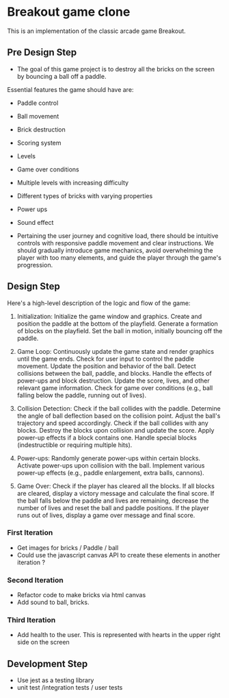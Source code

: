# Breakout game clone

  This is an implementation of the classic arcade game Breakout.

## Pre Design Step
- The goal of this game project is to destroy all the bricks on the screen by bouncing
a ball off a paddle.


Essential features the game should have are:
  - Paddle control
  - Ball movement
  - Brick destruction
  - Scoring system
  - Levels
  - Game over conditions
  - Multiple levels with increasing difficulty
  - Different types of bricks with varying properties
  - Power ups
  - Sound effect
  

- Pertaining the user journey and cognitive load, there should be intuitive controls with responsive
paddle movement and clear instructions. We should gradually introduce game mechanics, avoid overwhelming the player with too many elements, 
and guide the player through the game's progression.


## Design Step

Here's a high-level description of the logic and flow of the game:

1. Initialization:
Initialize the game window and graphics.
Create and position the paddle at the bottom of the playfield.
Generate a formation of blocks on the playfield.
Set the ball in motion, initially bouncing off the paddle.

2. Game Loop:
Continuously update the game state and render graphics until the game ends.
Check for user input to control the paddle movement.
Update the position and behavior of the ball.
Detect collisions between the ball, paddle, and blocks.
Handle the effects of power-ups and block destruction.
Update the score, lives, and other relevant game information.
Check for game over conditions (e.g., ball falling below the paddle, running out of lives).

3. Collision Detection:
Check if the ball collides with the paddle.
Determine the angle of ball deflection based on the collision point.
Adjust the ball's trajectory and speed accordingly.
Check if the ball collides with any blocks.
Destroy the blocks upon collision and update the score.
Apply power-up effects if a block contains one.
Handle special blocks (indestructible or requiring multiple hits).


4. Power-ups:
Randomly generate power-ups within certain blocks.
Activate power-ups upon collision with the ball.
Implement various power-up effects (e.g., paddle enlargement, extra balls, cannons).

5. Game Over:
Check if the player has cleared all the blocks.
If all blocks are cleared, display a victory message and calculate the final score.
If the ball falls below the paddle and lives are remaining, decrease the number of lives and reset the ball and paddle positions.
If the player runs out of lives, display a game over message and final score.

  ### First Iteration
  - Get images for bricks / Paddle / ball
  - Could use the javascript canvas API to create these elements in another iteration ?

  ### Second Iteration
  - Refactor code to make bricks via html canvas
  - Add sound to ball, bricks.


  ### Third Iteration
  - Add health to the user. This is represented with hearts in the upper right side on the screen


## Development Step
- Use jest as a testing library
- unit test /integration tests / user tests